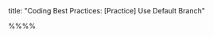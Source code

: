 <frontmatter>
title: "Coding Best Practices: [Practice] Use Default Branch"
</frontmatter>

<link rel="stylesheet" href="{{baseUrl}}/css/textbook.css">

<div class="website-content">


%%**<include src="../path.md" inline />**%%

<include src="text.md#title" />


<div id="main">

<include src="text.md#body" />

</div>

</div>